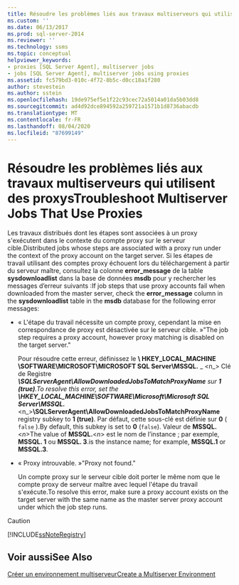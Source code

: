 ```yaml
---
title: Résoudre les problèmes liés aux travaux multiserveurs qui utilisent des proxys | Microsoft Docs
ms.custom: ''
ms.date: 06/13/2017
ms.prod: sql-server-2014
ms.reviewer: ''
ms.technology: ssms
ms.topic: conceptual
helpviewer_keywords:
- proxies [SQL Server Agent], multiserver jobs
- jobs [SQL Server Agent], multiserver jobs using proxies
ms.assetid: fc579bd3-010c-4f72-8b5c-d0cc18a1f280
author: stevestein
ms.author: sstein
ms.openlocfilehash: 19de975ef5e1f22c93cec72a5014a01da5b03dd8
ms.sourcegitcommit: ad4d92dce894592a259721a1571b1d8736abacdb
ms.translationtype: MT
ms.contentlocale: fr-FR
ms.lasthandoff: 08/04/2020
ms.locfileid: "87699149"
---
```

# <a name="troubleshoot-multiserver-jobs-that-use-proxies"></a><span data-ttu-id="04380-102">Résoudre les problèmes liés aux travaux multiserveurs qui utilisent des proxys</span><span class="sxs-lookup"><span data-stu-id="04380-102">Troubleshoot Multiserver Jobs That Use Proxies</span></span>
  <span data-ttu-id="04380-103">Les travaux distribués dont les étapes sont associées à un proxy s'exécutent dans le contexte du compte proxy sur le serveur cible.</span><span class="sxs-lookup"><span data-stu-id="04380-103">Distributed jobs whose steps are associated with a proxy run under the context of the proxy account on the target server.</span></span> <span data-ttu-id="04380-104">Si les étapes de travail utilisant des comptes proxy échouent lors du téléchargement à partir du serveur maître, consultez la colonne **error_message** de la table **sysdownloadlist** dans la base de données **msdb** pour y rechercher les messages d’erreur suivants :</span><span class="sxs-lookup"><span data-stu-id="04380-104">If job steps that use proxy accounts fail when downloaded from the master server, check the **error_message** column in the **sysdownloadlist** table in the **msdb** database for the following error messages:</span></span>  
  
-   <span data-ttu-id="04380-105">« L'étape du travail nécessite un compte proxy, cependant la mise en correspondance de proxy est désactivée sur le serveur cible. »</span><span class="sxs-lookup"><span data-stu-id="04380-105">"The job step requires a proxy account, however proxy matching is disabled on the target server."</span></span>  
  
     <span data-ttu-id="04380-106">Pour résoudre cette erreur, définissez le **\ HKEY_LOCAL_MACHINE \SOFTWARE\MICROSOFT\MICROSOFT SQL Server\MSSQL.** _ \<n_> Clé de Registre _**\SQLServerAgent\AllowDownloadedJobsToMatchProxyName** sur **1 (true)**.</span><span class="sxs-lookup"><span data-stu-id="04380-106">To resolve this error, set the **\HKEY_LOCAL_MACHINE\SOFTWARE\Microsoft\Microsoft SQL Server\MSSQL.**_\<n_>**\SQLServerAgent\AllowDownloadedJobsToMatchProxyName** registry subkey to **1 (true)**.</span></span> <span data-ttu-id="04380-107">Par défaut, cette sous-clé est définie sur **0** ( `false` ).</span><span class="sxs-lookup"><span data-stu-id="04380-107">By default, this subkey is set to **0** (`false`).</span></span> <span data-ttu-id="04380-108">Valeur de **MSSQL.**\<*n*></span><span class="sxs-lookup"><span data-stu-id="04380-108">The value of **MSSQL.**\<*n*></span></span> <span data-ttu-id="04380-109">est le nom de l’instance ; par exemple, **MSSQL. 1** ou **MSSQL. 3**.</span><span class="sxs-lookup"><span data-stu-id="04380-109">is the instance name; for example, **MSSQL.1** or **MSSQL.3**.</span></span>  
  
-   <span data-ttu-id="04380-110">« Proxy introuvable. »</span><span class="sxs-lookup"><span data-stu-id="04380-110">"Proxy not found."</span></span>  
  
     <span data-ttu-id="04380-111">Un compte proxy sur le serveur cible doit porter le même nom que le compte proxy de serveur maître avec lequel l'étape du travail s'exécute.</span><span class="sxs-lookup"><span data-stu-id="04380-111">To resolve this error, make sure a proxy account exists on the target server with the same name as the master server proxy account under which the job step runs.</span></span>  
  
> [!CAUTION]  
>  [!INCLUDE[ssNoteRegistry](../../includes/ssnoteregistry-md.md)]  
  
## <a name="see-also"></a><span data-ttu-id="04380-112">Voir aussi</span><span class="sxs-lookup"><span data-stu-id="04380-112">See Also</span></span>  
 [<span data-ttu-id="04380-113">Créer un environnement multiserveur</span><span class="sxs-lookup"><span data-stu-id="04380-113">Create a Multiserver Environment</span></span>](create-a-multiserver-environment.md)  
  
  
